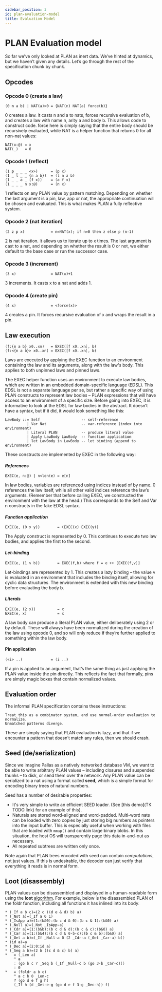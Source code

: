 ```yaml
---
sidebar_position: 3
id: plan-evaluation-model
title: Evaluation Model
---
```


# PLAN Evaluation model

So far we’ve only looked at PLAN as inert data. We’ve hinted at dynamics, but we haven’t given any details. Let’s go through the rest of the specification chunk by chunk.

## Opcodes

### Opcode 0 (create a law)

```unset
(0 n a b) | NAT(a)>0 = {NAT(n) NAT(a) force(b)}
```

0 creates a law. It casts n and a to nats, forces recursive evaluation of b, and creates a law with name n, arity a and body b. This allows code to construct code. force here is simply saying that the entire body should be recursively evaluated, while NAT is a helper function that returns 0 for all non-nat values:

```unset
NAT(x:@) = x  
NAT(_)   = 0
```

### Opcode 1 (reflect)

```unset
(1 p _ _ _ <x>)      = (p x)  
(1 _ l _ _ {n a b})  = (l n a b)  
(1 _ _ a _ (f x))    = (a f x)
(1 _ _ _ n x:@)      = (n x)
```

1 reflects on any PLAN value by pattern matching. Depending on whether the last argument is a pin, law, app or nat, the appropriate continuation will be chosen and evaluated. This is what makes PLAN a fully reflective system.

### Opcode 2 (nat iteration)

```unset
(2 z p x)            = n=NAT(x); if n=0 then z else p (n-1)
```

2 is nat iteration. It allows us to iterate up to x times. The last argument is cast to a nat, and depending on whether the result is 0 or not, we either default to the base case or run the successor case.

### Opcode 3 (increment)

```unset
(3 x)                = NAT(x)+1
```

3 increments. It casts x to a nat and adds 1. 

### Opcode 4 (create pin)

```unset
(4 x)                = <force(x)>
```

4 creates a pin. It forces recursive evaluation of x and wraps the result in a pin. 

## Law execution

```unset
(f:{n a b} x0..xn)   = EXEC([f x0..xn], b)  
(f:<{n a b}> x0..xn) = EXEC([f x0..xn], b)
```

Laws are executed by applying the EXEC function to an environment containing the law and its arguments, along with the law's body. This applies to both unpinned laws and pinned laws.

The EXEC helper function uses an environment to execute law bodies, which are written in an embedded domain-specific language (EDSL). This EDSL is not a separate language per se, but rather a specific way of using PLAN constructs to represent law bodies – PLAN expressions that will have access to an environment of a specific size. Before going into EXEC, it is informative to look at the EDSL for law bodies in the abstract. It doesn’t have a syntax, but if it did, it would look something like this:

```unset
LawBody ::= Self                   -- self-reference
          | Var Nat                -- var-reference (index into environment)
          | Literal PLAN           -- produce literal value
          | Apply LawBody LawBody  -- function application
          | let LawBody in LawBody -- let binding (append to environment)
```

These constructs are implemented by EXEC in the following way:

#### *References*

```unset
EXEC(e, n:@) | n<len(e) = e[n]
```

In law bodies, variables are referenced using indices instead of by name. 0 references the law itself, while all other valid indices reference the law’s arguments. (Remember that before calling EXEC, we constructed the environment with the law at the head.) This corresponds to the Self and Var n constructs in the fake EDSL syntax.

#### *Function application*

```unset
EXEC(e, (0 x y))        = (EXEC(x) EXEC(y))
```

The Apply construct is represented by 0. This continues to execute two law bodies, and applies the first to the second.

#### *Let-binding*

```unset
EXEC(e, (1 v b))        = EXEC(f,b) where f = e ++ [EXEC(f,v)]
```

Let-bindings are represented by 1. This creates a lazy binding – the value v is evaluated in an environment that includes the binding itself, allowing for cyclic data structures. The environment is extended with this new binding before evaluating the body b.

#### *Literals*

```unset
EXEC(e, (2 x))          = x  
EXEC(e, x)              = x
```

A law body can produce a literal PLAN value, either deliberately using 2 or by default. These will always have been normalized during the creation of the law using opcode 0, and so will only reduce if they’re further applied to something within the law body.

#### Pin application

```unset
(<i> ..)             = (i ..)
```

If a pin is applied to an argument, that’s the same thing as just applying the PLAN value inside the pin directly. This reflects the fact that formally, pins are simply magic boxes that contain normalized values.

## Evaluation order

The informal PLAN specification contains these instructions:

```unset
Treat this as a combinator system, and use normal-order evaluation to normalize.
Unmatched patterns diverge.
```

These are simply saying that PLAN evaluation is lazy, and that if we encounter a pattern that doesn’t match any rules, then we should crash.

## Seed (de/serialization)

Since we imagine Pallas as a natively networked database VM, we want to be able to write arbitrary PLAN values – including closures and suspended thunks – to disk, or send them over the network. Any PLAN value can be serialized to a nat using a format called **seed**, which is a simple format for encoding binary trees of natural numbers.

Seed has a number of desirable properties:

- It's very simple to write an efficient SEED loader. (See [this demo](TK TODO link) for an example of this).  
- Naturals are stored word-aligned and word-padded. Multi-word nats can be loaded with zero copies by just storing big numbers as pointers into the input buffer. This is especially useful when working with files that are loaded with `mmap()` and contain large binary blobs. In this situation, the host OS will transparently page this data in-and-out as necessary.  
- All repeated subtrees are written only once.

Note again that PLAN trees encoded with seed can contain *computations*, not just values. If this is undesirable, the decoder can just verify that everything it reads is in normal form.

## Loot (disassembly)

PLAN values can be disassembled and displayed in a human-readable form using the **loot** [algorithm](https://github.com/operating-function/pallas/blob/master/lib/Loot.hs). For example, below is the disassembled PLAN of the foldr function, including all functions it has inlined into its body:

```unset
* (_If a b c)=(2 c ((d e & d) b) a)  
* (_Not a)=(_If a 0 1)  
* (_IsApp a)=(1:(b&0):(b c d & 0):(b c & 1):(b&0) a)  
* (_Null a)=(_Not _IsApp-a)  
* (_Cdr a)=(1:(b&b):(b c d & d):(b c & c):(b&0) a)  
* (_Car a)=(1:(b&4):(b c d & 0-b-c):(b c & b):(b&0) a)  
* (_Get a b)=(_If _Null-a 0 (2 _Cdr-a (_Get _Car-a) b))  
* (id a)=a  
* (_Dec a)=(2:0:id a)  
* (_Seq a b)=(2 b ((c d & c) b) a)  
*   = (_Len a)  
    ^ a  
    : (go b c ? _Seq b (_If _Null-c b (go 3-b _Car-c)))  
    : 0  
*   = (foldr a b c)  
    ^ a c b 0 _Len-c  
    ? (go d e f g h)  
    (_If h (d _Get-e-g (go d e f 3-g _Dec-h)) f)
```
